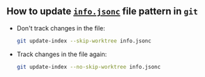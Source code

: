 ## How to update [`info.jsonc`](./info.jsonc) file pattern in `git`
- Don't track changes in the file:
    ```bash
    git update-index --skip-worktree info.jsonc
    ```
- Track changes in the file again:
    ```bash
    git update-index --no-skip-worktree info.jsonc